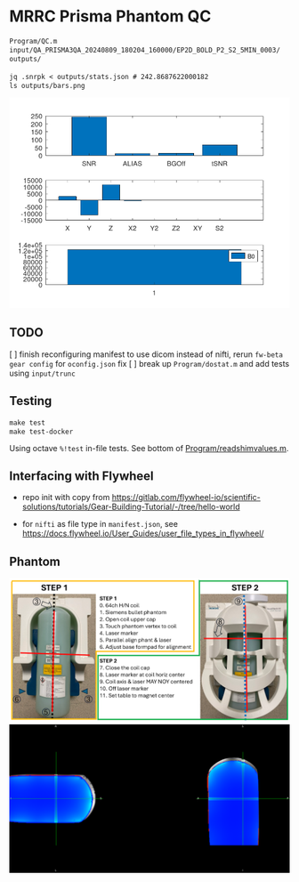 # MRRC Prisma Phantom QC

```shell
Program/QC.m input/QA_PRISMA3QA_20240809_180204_160000/EP2D_BOLD_P2_S2_5MIN_0003/ outputs/

jq .snrpk < outputs/stats.json # 242.8687622000182
ls outputs/bars.png
```

![](outputs/bars.png)

## TODO

 [ ] finish reconfiguring manifest to use dicom instead of nifti, rerun `fw-beta gear config` for `oconfig.json` fix
 [ ] break up `Program/dostat.m` and add tests using `input/trunc`

## Testing

```
make test
make test-docker
```

Using octave `%!test` in-file tests. See bottom of [Program/readshimvalues.m](Program/readshimvalues.m).


## Interfacing with Flywheel
 * repo init with copy from https://gitlab.com/flywheel-io/scientific-solutions/tutorials/Gear-Building-Tutorial/-/tree/hello-world

 * for `nifti` as file type in `manifest.json`, see https://docs.flywheel.io/User_Guides/user_file_types_in_flywheel/


## Phantom

![](docs/QAphantcoil.png)
![](docs/screenshot.png)
